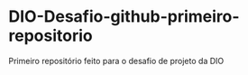 # DIO-Desafio-github-primeiro-repositorio
Primeiro repositório feito para o desafio de projeto da DIO
